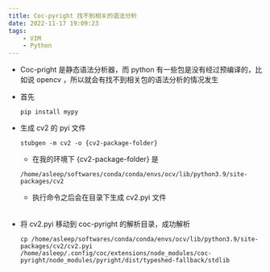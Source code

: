 ```yaml
---
title: Coc-pyright 找不到相关的语法分析
date: 2022-11-17 19:09:23
tags:
    - VIM
    - Python
---
```


- Coc-pright 是静态语法分析器，而 python 有一些包是没有经过预编译的，比如说 opencv ，所以就会有找不到相关包的语法分析的情况发生

- 首先

    ```
    pip install mypy    
    ```

- 生成 cv2 的 pyi 文件

    ```
    stubgen -m cv2 -o {cv2-package-folder}
    ```
    
    - 在我的环境下 {cv2-package-folder} 是
    ```
    /home/asleep/softwares/conda/conda/envs/ocv/lib/python3.9/site-packages/cv2
    ```
    - 执行命令之后会在目录下生成 cv2.pyi 文件
    
###### 

- 将 cv2.pyi 移动到 coc-pyright 的解析目录，成功解析

    ```
    cp /home/asleep/softwares/conda/conda/envs/ocv/lib/python3.9/site-packages/cv2/cv2.pyi  /home/asleep/.config/coc/extensions/node_modules/coc-pyright/node_modules/pyright/dist/typeshed-fallback/stdlib   
    ```
    


